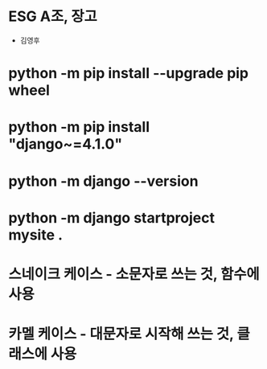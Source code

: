 # ESG A조, 장고

* 김영후

# python -m pip install --upgrade pip wheel
# python -m pip install "django~=4.1.0"
# python -m django --version
# python -m django startproject mysite .
# 스네이크 케이스 - 소문자로 쓰는 것, 함수에 사용
# 카멜 케이스 - 대문자로 시작해 쓰는 것, 클래스에 사용